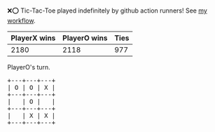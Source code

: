 :x::o: Tic-Tac-Toe played indefinitely by github action runners! See [my workflow](.github/workflows/play.yaml).

|PlayerX wins|PlayerO wins|Ties|
|-|-|-|
|2180|2118|977|

PlayerO's turn.

<pre>
+---+---+---+
| O | O | X |
+---+---+---+
|   | O |   |
+---+---+---+
|   | X | X |
+---+---+---+
</pre>